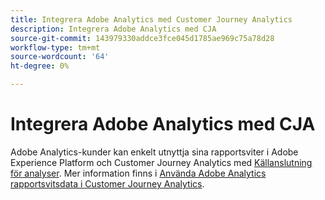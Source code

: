 ```yaml
---
title: Integrera Adobe Analytics med Customer Journey Analytics
description: Integrera Adobe Analytics med CJA
source-git-commit: 143979330addce3fce045d1785ae969c75a78d28
workflow-type: tm+mt
source-wordcount: '64'
ht-degree: 0%

---
```


# Integrera Adobe Analytics med CJA

Adobe Analytics-kunder kan enkelt utnyttja sina rapportsviter i Adobe Experience Platform och Customer Journey Analytics med [Källanslutning för analyser](https://experienceleague.adobe.com/docs/experience-platform/sources/connectors/adobe-applications/analytics.html?lang=en). Mer information finns i [Använda Adobe Analytics rapportsvitsdata i Customer Journey Analytics](/help/getting-started/aa-vs-cja/aa-data-in-cja.md).